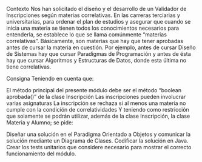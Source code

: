 Contexto
Nos han solicitado el diseño y el desarrollo de un Validador de Inscripciones según materias correlativas. En las carreras terciarias y universitarias, para ordenar el plan de estudios y asegurar que cuando se inicia una materia se tienen todos los conocimientos necesarios para entenderla, se establece lo que se llama comúnmente “materias correlativas”. Básicamente, son materias que hay que tener aprobadas antes de cursar la materia en cuestión. Por ejemplo, antes de cursar Diseño de Sistemas hay que cursar Paradigmas de Programación y antes de ésta hay que cursar Algoritmos y Estructuras de Datos, donde esta última no tiene correlativas.

Consigna
Teniendo en cuenta que:

El método principal del presente módulo debe ser el método “boolean aprobada()” de la clase Inscripción
Las inscripciones pueden involucrar varias asignaturas
La inscripción se rechaza si al menos una materia no cumple con la condición de correlatividades
Y teniendo como restricción que solamente se podrán utilizar, además de la clase Inscripción, la clase Materia y Alumno; se pide:

Diseñar una solución en el Paradigma Orientado a Objetos y comunicar la solución mediante un Diagrama de Clases.
Codificar la solución en Java.
Crear los tests unitarios que considere necesario para mostrar el correcto funcionamiento del módulo.
